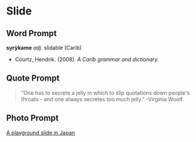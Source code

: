 # Slide

## Word Prompt

**syrỳkame** _adj._ slidable (Carib)

+ Courtz, Hendrik. (2008). _A Carib grammar and dictionary._

## Quote Prompt

> “One has to secrete a jelly in which to slip quotations down people's throats - and one always secretes too much jelly.” -Virginia Woolf

## Photo Prompt

[A playground slide in Japan](https://en.wikipedia.org/wiki/File:Playground_slide1.jpg)
